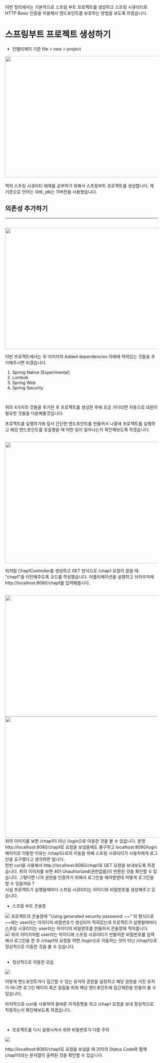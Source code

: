 <br>
이번 정리에서는 기본적으로 스프링 부트 프로젝트를 생성하고 스프링 시큐리티로 HTTP Basic 인증을 이용해서 엔드포인트를 보호하는 방법을 보도록 하겠습니다.

<br>

# 스프링부트 프로젝트 생성하기

- 인텔리제이 기준 file > new > project

<img src="./images/1.png" width="600px" height="400px">
<br>
<br>
책의 스프링 시큐리티 예제를 공부하기 위해서 스프링부트 프로젝트를 생성합니다.
제 기준으로 언어는 자바, jdk는 11버전을 사용했습니다.

<br>

## 의존성 추가하기
--- 
<br>
<img src="./images/2.png" width="600px" height="400px">

이번 프로젝트에서는 위 이미지의 Added dependencies 아래에 적혀있는 것들을 추가해주시면 되겠습니다.

1. Spring Native [Experimental]
2. Lombok
3. Spring Web
4. Spring Security

<br>

위의 4가지의 것들을 추가한 후 프로젝트를 생성한 후에 조금 기다리면 자동으로 데몬이 필요한 것들을 다운해줄것입니다.

프로젝트를 실행하기에 앞서 간단한 엔드포인트를 만들어서 나중에 프로젝트를 실행하고 해당 엔드포인트를 호출했을 때 어떤 일이 일어나는지 확인해보도록 하겠습니다.

<br>
<img src="./images/3.png" width="800px" height="400px">

위처럼 Chap1Controller를 생성하고 GET 방식으로 /chap1 요청이 왔을 때 "chap1"을 리턴해주도록 코드를 작성했습니다. 어플리케이션을 실행하고 브라우저에 http://localhost:8080/chap1를 입력해봅시다.

<br>

<img src="./images/4.png" width="800px" height="400px">

<br>

<img src="./images/5.png" width="800px" height="400px">
위의 이미지를 보면 /chap1이 아닌 /login으로 이동한 것을 볼 수 있습니다. 
분명 http://localhost:8080/chap1로 요청을 보냈음에도 불구하고 localhost:8080/login 페이지로 이동한 이유는 /chap1으로의 이동을 위해 스프링 시큐리티가 사용자에게 로그인을 요구했다고 생각하면 됩니다.

<br>
한번 curl을 사용해서 http://localhost:8080/chap1로 GET 요청을 보내보도록 하겠습니다.
위의 이미지를 보면 401 Unauthorized(권한없음)이 반환된 것을 확인할 수 있습니다. 그렇다면 나의 권한을 인증하기 위해서 로그인을 해야할텐데 어떻게 로그인을 할 수 있을까요 ?

<br>
사실 프로젝트가 실행될때마다 스프링 시큐리티는 아이디와 비밀번호를 생성해주고 있습니다.

<br>

- 스프링 부트 콘솔창 

<img src="./images/6.png">
프로젝트의 콘솔창에 "Using generated security password: ~~" 의 형식으로 ~~에는 user라는 아이디의 비밀번호가 생성되어 적혀있는데 프로젝트가 실행될때마다 스프링 시큐리티는 user라는 아이디의 비밀번호를 만들어서 콘솔창에 적어줍니다.

<br>

<img src="./images/7.png">
위의 이미지처럼 user라는 아이디에 스프링 시큐리티가 만들어준 비밀번호를 입력해서 로그인을 한 후 /chap1의 요청을 하면 /login으로 이동하는 것이 아닌 /chap1으로 정상적으로 이동한 것을 볼 수 있습니다.

<br>
<br>

- 정상적으로 이동한 모습

<img src="./images/8.png">

이렇게 엔드포인트마다 접근할 수 있는 유저의 권한을 설정하고 해당 권한을 가진 유저가 아니면 로그인 페이지 혹은 알림을 띄워 해당 엔드포인트에 접근제한을 만들어 줄 수 있습니다.


마지막으로 curl을 사용하여 올바른 자격증명을 하고 /chap1 요청을 보내 정상적으로 작동하는지 확인해보도록 하겠습니다.

<br>

- 프로젝트를 다시 실행시켜서 위와 비밀번호가 다름 주의

<img src="./images/9.png">

http://localhost:8080/chap1로 요청을 보냈을 때 200의 Status Code와 함께 chap1이라는 문자열이 출력된 것을 확인할 수 있습니다.





